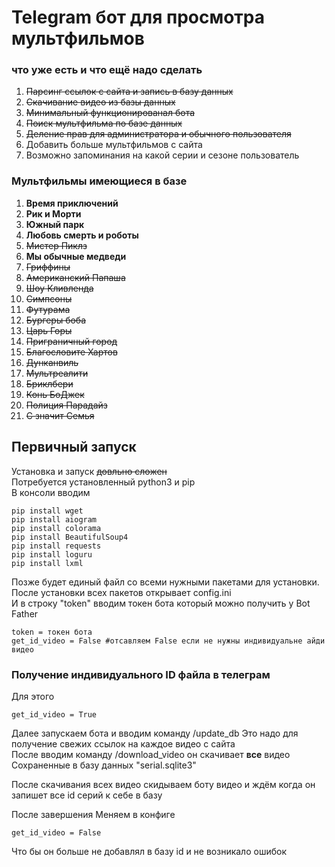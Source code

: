 # Telegram бот для просмотра мультфильмов
### что уже есть и что ещё надо сделать
1. ~~Парсинг ссылок с сайта и запись в базу данных~~
2. ~~Скачивание видео из базы данных~~
3. ~~Минимальный функционированал бота~~
4. ~~Поиск мультфильма по базе данных~~
5. ~~Деление прав для администратора и обычного пользователя~~
6. Добавить больше мультфильмов с сайта
7. Возможно запоминания на какой серии и сезоне пользователь
### Мультфильмы имеющиеся в базе
1. **Время приключений**
2. **Рик и Морти**
3. **Южный парк**
4. **Любовь смерть и роботы**
5. ~~Мистер Пиклз~~
6. **Мы обычные медведи**
7. ~~Гриффины~~
8. ~~Американский Папаша~~
9. ~~Шоу Кливленда~~
10. ~~Симпсоны~~
11. ~~Футурама~~
12. ~~Бургеры боба~~
13. ~~Царь Горы~~
14. ~~Приграничный город~~
15. ~~Благословите Хартов~~
16. ~~Дунканвиль~~
17. ~~Мультреалити~~
18. ~~Бриклбери~~
19. ~~Конь БоДжек~~
20. ~~Полиция Парадайз~~
21. ~~С значит Семья~~

## Первичный запуск
Установка и запуск ~~довльно сложен~~<br>
Потребуется установленный python3 и pip<br>
В консоли вводим
```no-highlight
pip install wget
pip install aiogram
pip install colorama
pip install BeautifulSoup4
pip install requests
pip install loguru
pip install lxml
```
Позже будет единый файл со всеми нужными пакетами для установки.<br>
После установки всех пакетов открывает config.ini<br>
И в строку "token" вводим токен бота который можно получить у Bot Father
```no-highlight
token = токен бота
get_id_video = False #отсавляем False если не нужны индивидуальне айди видео
```
### Получение индивидуального ID файла в телеграм 
Для этого
```no-highlight
get_id_video = True
```
Далее запускаем бота и вводим команду /update_db
Это надо для получение свежих ссылок на каждое видео с сайта<br>
После вводим команду /download_video он скачивает **все** видео 
Сохраненные в базу данных "serial.sqlite3"

После скачивания всех видео скидываем боту видео и ждём когда он запишет все id серий к себе в базу

После завершения
Меняем в конфиге 
```no-highlight 
get_id_video = False
```
Что бы он больше не добавлял в базу id и не возникало ошибок
